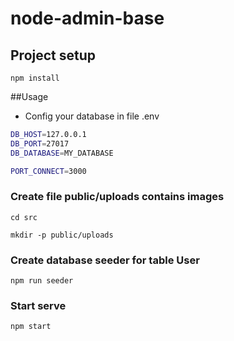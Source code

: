 # node-admin-base

## Project setup
```
npm install
```
##Usage
- Config your database in file .env
``` bash
DB_HOST=127.0.0.1
DB_PORT=27017
DB_DATABASE=MY_DATABASE

PORT_CONNECT=3000
```
### Create file public/uploads contains images
```
cd src

mkdir -p public/uploads
```

### Create database seeder for table User
```
npm run seeder
```

### Start serve
```
npm start
```
